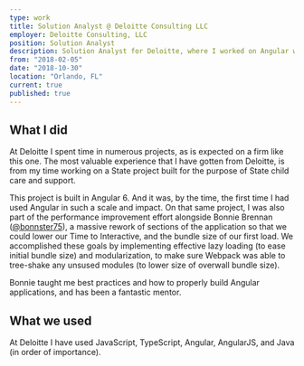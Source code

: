 ```yaml
---
type: work
title: Solution Analyst @ Deloitte Consulting LLC
employer: Deloitte Consulting, LLC
position: Solution Analyst
description: Solution Analyst for Deloitte, where I worked on Angular web applications.
from: "2018-02-05"
date: "2018-10-30"
location: "Orlando, FL"
current: true
published: true
---
```


## What I did

At Deloitte I spent time in numerous projects, as is expected on a firm like this one. The most valuable experience that I have gotten from Deloitte, is from my time working on a State project built for the purpose of State child care and support. 

This project is built in Angular 6. And it was, by the time, the first time I had used Angular in such a scale and impact. On that same project, I was also part of the performance improvement effort alongside Bonnie Brennan ([@bonnster75](https://twitter.com/bonnster75)), a massive rework of sections of the application so that we could lower our Time to Interactive, and the bundle size of our first load. We accomplished these goals by implementing effective lazy loading (to ease initial bundle size) and modularization, to make sure Webpack was able to tree-shake any unsused modules (to lower size of overwall bundle size). 

Bonnie taught me best practices and how to properly build Angular applications, and has been a fantastic mentor. 

## What we used

At Deloitte I have used JavaScript, TypeScript, Angular, AngularJS, and Java (in order of importance).